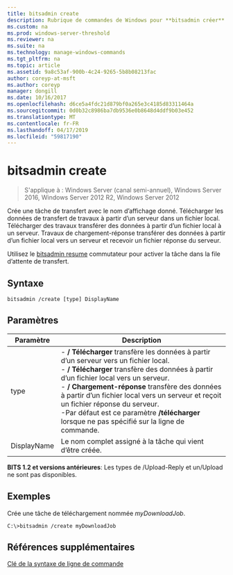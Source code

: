 ```yaml
---
title: bitsadmin create
description: Rubrique de commandes de Windows pour **bitsadmin créer** -crée une tâche de transfert avec le nom d’affichage donné.
ms.custom: na
ms.prod: windows-server-threshold
ms.reviewer: na
ms.suite: na
ms.technology: manage-windows-commands
ms.tgt_pltfrm: na
ms.topic: article
ms.assetid: 9a8c53af-900b-4c24-9265-5b8b08213fac
author: coreyp-at-msft
ms.author: coreyp
manager: dongill
ms.date: 10/16/2017
ms.openlocfilehash: d6ce5a4fdc21d879bf0a265e3c4185d83311464a
ms.sourcegitcommit: 0d0b32c8986ba7db9536e0b8648d4ddf9b03e452
ms.translationtype: MT
ms.contentlocale: fr-FR
ms.lasthandoff: 04/17/2019
ms.locfileid: "59817190"
---
```

# <a name="bitsadmin-create"></a>bitsadmin create

>S'applique à : Windows Server (canal semi-annuel), Windows Server 2016, Windows Server 2012 R2, Windows Server 2012

Crée une tâche de transfert avec le nom d’affichage donné. Télécharger les données de transfert de travaux à partir d’un serveur dans un fichier local. Télécharger des travaux transférer des données à partir d’un fichier local à un serveur. Travaux de chargement-réponse transférer des données à partir d’un fichier local vers un serveur et recevoir un fichier réponse du serveur.

Utilisez le [bitsadmin resume](bitsadmin-resume.md) commutateur pour activer la tâche dans la file d’attente de transfert.

## <a name="syntax"></a>Syntaxe

```
bitsadmin /create [type] DisplayName
```

## <a name="parameters"></a>Paramètres

|Paramètre|Description|
|-------|--------|
|type|-   **/ Télécharger** transfère les données à partir d’un serveur vers un fichier local.<br />-   **/ Télécharger** transfère des données à partir d’un fichier local vers un serveur.<br />-   **/ Chargement-réponse** transfère des données à partir d’un fichier local vers un serveur et reçoit un fichier réponse du serveur.<br />-Par défaut est ce paramètre **/télécharger** lorsque ne pas spécifié sur la ligne de commande.|
|DisplayName|Le nom complet assigné à la tâche qui vient d’être créée.|

**BITS 1.2 et versions antérieures**: Les types de /Upload-Reply et un/Upload ne sont pas disponibles.

## <a name="BKMK_examples"></a>Exemples

Crée une tâche de téléchargement nommée *myDownloadJob*.

```
C:\>bitsadmin /create myDownloadJob
```

## <a name="additional-references"></a>Références supplémentaires

[Clé de la syntaxe de ligne de commande](command-line-syntax-key.md)

